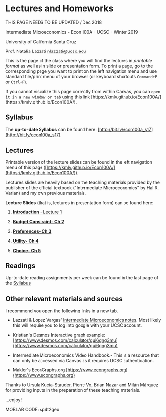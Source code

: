 
# Lectures and Homeworks

<p> THIS PAGE NEEDS TO BE UPDATED / Dec 2018 </p>

Intermediate Microeconomics - Econ 100A - UCSC - Winter 2019

University of California Santa Cruz

Prof. Natalia Lazzati [nlazzati@ucsc.edu](nlazzati@ucsc.edu)

This is the page of the class where you will find the lectures in _printable format_ as well as in slide or presentation form. To print a page, go to the corresponding page you want to print on the left navigation menu and use standard file/print menu of your browser (or keyboard shortcuts `Command+P` or `Ctrl+P`).   
      
If you cannot visualize this page correctly from within Canvas, you can `open it in a new window or tab` using this link [https://kmlv.github.io/Econ100A/](https://kmlv.github.io/Econ100A/).

## Syllabus

The **up-to-date Syllabus** can be found here: [http://bit.ly/econ100a_s17](http://bit.ly/econ100a_s17)


## Lectures 

Printable version of the lecture slides can be found in the left navigation menu of this page ([https://kmlv.github.io/Econ100A/](https://kmlv.github.io/Econ100A/)).

Lectures slides are heavily based on the teaching materials provided by the publisher of the official textbook ("Intermediate Microeconomics" by Hal R. Varian) and my own previous materials.
 
**Lecture Slides** (that is, lectures in presentation form) can be found here:

1. [**Introduction** - Lecture 1](https://fengnawu.github.io/econ-final-18/S1_Introduction.html)

2. [**Budget Constraint- Ch 2**](https://fengnawu.github.io/econ-final-18/S2_ConsumerChoice.html)

3. [**Preferences- Ch 3**](https://fengnawu.github.io/econ-final-18/S3_Producer.html)

4. [**Utility- Ch 4**](https://fengnawu.github.io/econ-final-18/S4_Markets.html)

5. [**Choice- Ch 5**](https://fengnawu.github.io/econ-final-18/S5_GameTheory.html)




## Readings

Up-to-date reading assignments per week can be found in the last page of the [Syllabus](http://bit.ly/econ100a_s17)


## Other relevant materials and sources

I recommend you open the following links in a new tab.
 
* Lazzati & Lopez Vargas' [Intermediate Microeconomics notes](https://docs.google.com/document/d/1clykSpEGt9y_dnYVIgZaCQFet1q2z0_enbaRtg5_C-A/). Most likely this will require you to log into google with your UCSC account.   

* Kristian's Desmos Interactive graph example: [https://www.desmos.com/calculator/gui6gng3mu](https://www.desmos.com/calculator/gui6gng3mu)
 
* Intermediate Microeconomics Video Handbook.- This is a resource that can only be accessed via Canvas as it requires UCSC authentication.
 
* Makler's EconGraphs.org [https://www.econgraphs.org](https://www.econgraphs.org)
<!--<iframe src="https://www.desmos.com/calculator/gui6gng3mu?embed" width="500px" height="500px" style="border: 1px solid #ccc" frameBorder=0 />-->

Thanks to Ursula Kucia-Stauder, Pierre Vo, Brian Nazar and Milán Márquez for providing inputs in the preparation of these teaching materials.

...enjoy! 


MOBLAB CODE:
sp4t2geu

<!--
// This piece of code below pushes to GitHub and then deploys to GitHub pages. Modify the commit message and paste into terminal.

git commit -am " change in index.md " && \
git push origin master && \
mkdocs gh-deploy 

-->